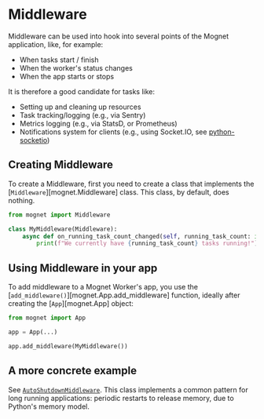 # Middleware

Middleware can be used into hook into several points of the Mognet application, like, for example:

- When tasks start / finish
- When the worker's status changes
- When the app starts or stops

It is therefore a good candidate for tasks like:

- Setting up and cleaning up resources
- Task tracking/logging (e.g., via Sentry)
- Metrics logging (e.g., via StatsD, or Prometheus)
- Notifications system for clients (e.g., using Socket.IO, see [python-socketio](https://python-socketio.readthedocs.io/en/latest/index.html))

## Creating Middleware

To create a Middleware, first you need to create a class that implements the [`Middleware`][mognet.Middleware] class. This class, by default, does nothing.

```python
from mognet import Middleware

class MyMiddleware(Middleware):
    async def on_running_task_count_changed(self, running_task_count: int):
        print(f"We currently have {running_task_count} tasks running!")
```

## Using Middleware in your app

To add middleware to a Mognet Worker's app, you use the [`add_middleware()`][mognet.App.add_middleware] function, ideally after creating the [`App`][mognet.App] object:

```python
from mognet import App

app = App(...)

app.add_middleware(MyMiddleware())
```

## A more concrete example

See [`AutoShutdownMiddleware`](https://github.com/DS4SD/project-mognet/blob/main/demo/mognet_demo/middleware/auto_shutdown.py#L28). This class implements a common pattern for long running applications: periodic restarts to release memory, due to Python's memory model.
